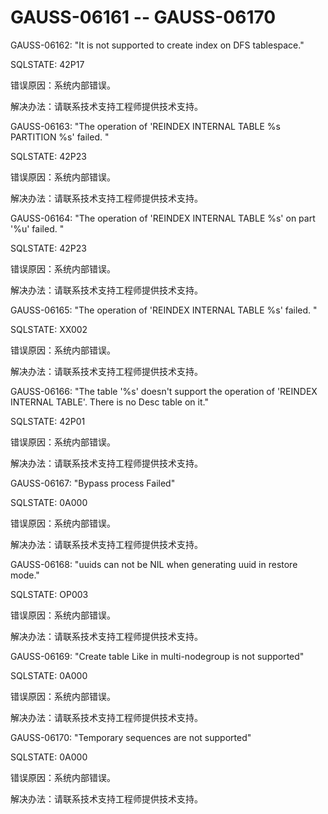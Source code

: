 # GAUSS-06161 -- GAUSS-06170<a name="ZH-CN_TOPIC_0302072992"></a>

GAUSS-06162: "It is not supported to create index on DFS tablespace."

SQLSTATE: 42P17

错误原因：系统内部错误。

解决办法：请联系技术支持工程师提供技术支持。

GAUSS-06163: "The operation of 'REINDEX INTERNAL TABLE %s PARTITION %s' failed. "

SQLSTATE: 42P23

错误原因：系统内部错误。

解决办法：请联系技术支持工程师提供技术支持。

GAUSS-06164: "The operation of 'REINDEX INTERNAL TABLE %s' on part '%u' failed. "

SQLSTATE: 42P23

错误原因：系统内部错误。

解决办法：请联系技术支持工程师提供技术支持。

GAUSS-06165: "The operation of 'REINDEX INTERNAL TABLE %s' failed. "

SQLSTATE: XX002

错误原因：系统内部错误。

解决办法：请联系技术支持工程师提供技术支持。

GAUSS-06166: "The table '%s' doesn't support the operation of 'REINDEX INTERNAL TABLE'. There is no Desc table on it."

SQLSTATE: 42P01

错误原因：系统内部错误。

解决办法：请联系技术支持工程师提供技术支持。

GAUSS-06167: "Bypass process Failed"

SQLSTATE: 0A000

错误原因：系统内部错误。

解决办法：请联系技术支持工程师提供技术支持。

GAUSS-06168: "uuids can not be NIL when generating uuid in restore mode."

SQLSTATE: OP003

错误原因：系统内部错误。

解决办法：请联系技术支持工程师提供技术支持。

GAUSS-06169: "Create table Like in multi-nodegroup is not supported"

SQLSTATE: 0A000

错误原因：系统内部错误。

解决办法：请联系技术支持工程师提供技术支持。

GAUSS-06170: "Temporary sequences are not supported"

SQLSTATE: 0A000

错误原因：系统内部错误。

解决办法：请联系技术支持工程师提供技术支持。

